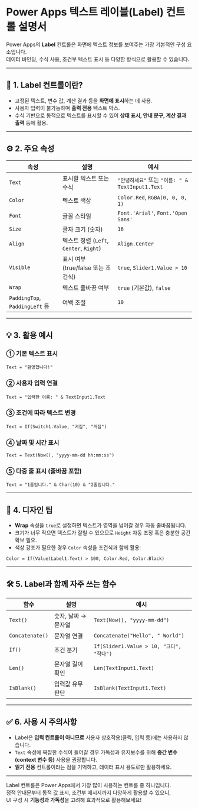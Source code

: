 # Power Apps 텍스트 레이블(Label) 컨트롤 설명서

Power Apps의 **Label** 컨트롤은 화면에 텍스트 정보를 보여주는 가장 기본적인 구성 요소입니다.  
데이터 바인딩, 수식 사용, 조건부 텍스트 표시 등 다양한 방식으로 활용할 수 있습니다.

---

## 📌 1. Label 컨트롤이란?

- 고정된 텍스트, 변수 값, 계산 결과 등을 **화면에 표시**하는 데 사용.
- 사용자 입력이 불가능하며 **출력 전용** 텍스트 박스.
- 수식 기반으로 동적으로 텍스트를 표시할 수 있어 **상태 표시, 안내 문구, 계산 결과 출력** 등에 활용.

---

## ⚙️ 2. 주요 속성

| 속성 | 설명 | 예시 |
|------|------|------|
| `Text` | 표시할 텍스트 또는 수식 | `"안녕하세요"` 또는 `"이름: " & TextInput1.Text` |
| `Color` | 텍스트 색상 | `Color.Red`, `RGBA(0, 0, 0, 1)` |
| `Font` | 글꼴 스타일 | `Font.'Arial'`, `Font.'Open Sans'` |
| `Size` | 글자 크기 (숫자) | `16` |
| `Align` | 텍스트 정렬 (`Left`, `Center`, `Right`) | `Align.Center` |
| `Visible` | 표시 여부 (true/false 또는 조건식) | `true`, `Slider1.Value > 10` |
| `Wrap` | 텍스트 줄바꿈 여부 | `true` (기본값), `false` |
| `PaddingTop`, `PaddingLeft` 등 | 여백 조절 | `10` |

---

## 💡 3. 활용 예시

### ① 기본 텍스트 표시
```powerapps
Text = "환영합니다!"
```

### ② 사용자 입력 연결
```powerapps
Text = "입력한 이름: " & TextInput1.Text
```

### ③ 조건에 따라 텍스트 변경
```powerapps
Text = If(Switch1.Value, "켜짐", "꺼짐")
```

### ④ 날짜 및 시간 표시
```powerapps
Text = Text(Now(), "yyyy-mm-dd hh:mm:ss")
```

### ⑤ 다중 줄 표시 (줄바꿈 포함)
```powerapps
Text = "1줄입니다." & Char(10) & "2줄입니다."
```

---

## 🎨 4. 디자인 팁

- **Wrap** 속성을 `true`로 설정하면 텍스트가 영역을 넘어갈 경우 자동 줄바꿈됩니다.
- 크기가 너무 작으면 텍스트가 잘릴 수 있으므로 `Height` 자동 조정 혹은 충분한 공간 확보 필요.
- 색상 강조가 필요한 경우 `Color` 속성을 조건식과 함께 활용:
```powerapps
Color = If(Value(Label1.Text) > 100, Color.Red, Color.Black)
```

---

## 🛠️ 5. Label과 함께 자주 쓰는 함수

| 함수 | 설명 | 예시 |
|------|------|------|
| `Text()` | 숫자, 날짜 → 문자열 | `Text(Now(), "yyyy-mm-dd")` |
| `Concatenate()` | 문자열 연결 | `Concatenate("Hello", " World")` |
| `If()` | 조건 분기 | `If(Slider1.Value > 10, "크다", "작다")` |
| `Len()` | 문자열 길이 확인 | `Len(TextInput1.Text)` |
| `IsBlank()` | 입력값 유무 판단 | `IsBlank(TextInput1.Text)` |

---

## ✅ 6. 사용 시 주의사항

- Label은 **입력 컨트롤이 아니므로** 사용자 상호작용(클릭, 입력 등)에는 사용하지 않습니다.
- `Text` 속성에 복잡한 수식이 들어갈 경우 가독성과 유지보수를 위해 **중간 변수(context 변수 등)** 사용을 권장합니다.
- **읽기 전용** 컨트롤이라는 점을 기억하고, 데이터 표시 용도로만 활용하세요.

---

Label 컨트롤은 Power Apps에서 가장 많이 사용하는 컨트롤 중 하나입니다.  
정적 안내문부터 동적 값 표시, 조건부 메시지까지 다양하게 활용할 수 있으니,  
UI 구성 시 **기능성과 가독성**을 고려해 효과적으로 활용해보세요!

